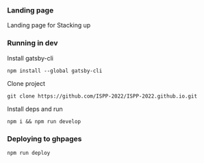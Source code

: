 ### Landing page

Landing page for Stacking up

### Running in dev

Install gatsby-cli
```
npm install --global gatsby-cli
```

Clone project
```
git clone https://github.com/ISPP-2022/ISPP-2022.github.io.git
```

Install deps and run
```
npm i && npm run develop
```

### Deploying to ghpages

```
npm run deploy
```